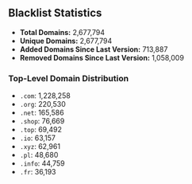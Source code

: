 ## Blacklist Statistics

- **Total Domains:** 2,677,794
- **Unique Domains:** 2,677,794
- **Added Domains Since Last Version:** 713,887
- **Removed Domains Since Last Version:** 1,058,009

### Top-Level Domain Distribution

-  `.com`: 1,228,258
-  `.org`: 220,530
-  `.net`: 165,586
-  `.shop`: 76,669
-  `.top`: 69,492
-  `.io`: 63,157
-  `.xyz`: 62,961
-  `.pl`: 48,680
-  `.info`: 44,759
-  `.fr`: 36,193
